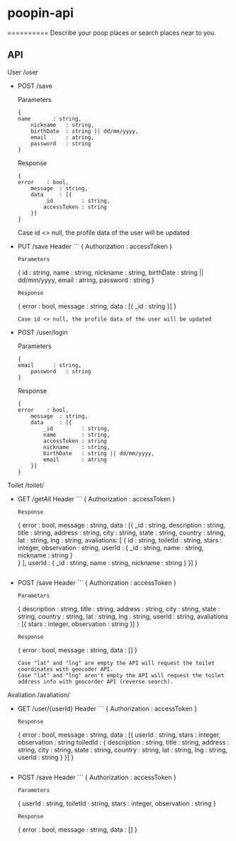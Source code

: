 # poopin-api
 ==========
 Describe your poop places or search places near to you.

API
---------------------------------------------
User /user
* POST /save

  	Parameters
  	```
   { 
   	name       : string,
		nickname   : string,
		birthDate  : string || dd/mm/yyyy,
		email      : atring,
		password   : string 
   }
  	``` 
  	Response
  	```
   { 
   	error    : bool,
		message  : string,
		data     : [{
			_id  	    : string,
			accessToken : string
		}]
   }
  	``` 	
   Case id <> null, the profile data of the user will be updated
* PUT /save
	Header
		```
   { 
   	Authorization        : accessToken
   }
  	``` 
  	Parameters
  	```
   { 
   	id         : string,
   	name       : string,
		nickname   : string,
		birthDate  : string || dd/mm/yyyy,
		email      : atring,
		password   : string 
   }
  	``` 
  	Response
  	```
   { 
   	error    : bool,
		message  : string,
		data     : [{
			_id  : string
		}]
   }
  	``` 	
   Case id <> null, the profile data of the user will be updated
* POST /user/login

  	Parameters
  	```
   { 
   	email      : string,
		password   : string 
   }
  	``` 
  	Response
  	```
   { 
   	error    : bool,
		message  : string,
		data     : [{
			_id  	    : string,
			name        : string,
			accessToken : string
			nickname    : string,
			birthDate   : string || dd/mm/yyyy,
			email       : atring
		}]
   }
   	```
Toilet /toilet/
* GET /getAll
	Header
		```
   { 
   	Authorization        : accessToken
   }
  	``` 
  	Response
  	```
   { 
   	error    : bool,
		message  : string,
		data     : [{
			_id	    : string,
			description : string,
			title       : string,
			address     : string,
			city	    : string,
			state	    : string,
			country	    : string,
			lat	    : string,
			lng	    : string,
			avaliations: [
				{
					id		: string,
				    	toiletId	: string,
				    	stars		: integer,
				    	observation 	: string,
				    	userId      	: {
						_id      : string,
						name     : string,
						nickname : string
				    	}	
				}
			],
			userId : {
				_id      : string,
				name     : string,
				nickname : string
			}
		}]
   }
  	```   	 	
* POST /save
	Header
		```
   { 
   	Authorization        : accessToken
   }
  	``` 
  	Parameters
  	```
   { 
   	description : string,
		title       : string,
		address     : string,
		city        : string,
		state       : string,
		country     : string,
	    	lat         : string,
	    	lng         : string,
	    	userId      : string,
	    	avaliations : [{
	    		stars       : integer,
            	observation : string
		}] 
   }
  	``` 
  	Response
  	```
   { 
   	error    : bool,
		message  : string,
		data     : []
   }
  	``` 	
   Case "lat" and "lng" are empty the API will request the toilet coordinates with geocoder API.
   Case "lat" and "lng" aren't empty the API will request the toilet address info with geocorder API (reverse search).
	
Avaliation /avaliation/
* GET /user/{userId}
	Header
		```
   { 
   	Authorization        : accessToken
   }
  	``` 
  	Response
  	```
   { 
   	error    : bool,
		message  : string,
		data     : [{
			userId      : string,
			stars       : integer,
			observation : string
			toiledId    : {
				description : string,
				title       : string,
				address     : string,
				city	    : string,
				state	    : string,
				country	    : string,
				lat	    : string,
				lng	    : string,
				userId      : string
			}
		}]
   }
  	``` 
	
* POST /save
	Header
		```
   { 
   	Authorization        : accessToken
   }
  	``` 
	Parameters
  	```
   { 
   	userId      : string,
		toiletId    : string,
		stars       : integer,
		observation : string
   }
  	``` 
  	Response
  	```
   { 
   	error    : bool,
		message  : string,
		data     : []
   }
  	``` 	


